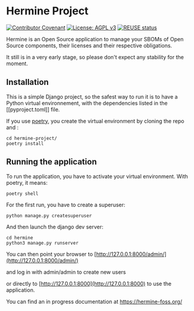 <!--
SPDX-FileCopyrightText: 2021 Hermine-team <hermine@inno3.fr>
SPDX-FileCopyrightText: 2022 Martin Delabre <gitlab.com/delabre.martin>

SPDX-License-Identifier: CC-BY-4.0
-->

# Hermine Project

[![Contributor Covenant](https://img.shields.io/badge/Contributor%20Covenant-2.1-4baaaa.svg)](code_of_conduct.md)  [![License: AGPL v3](https://img.shields.io/badge/License-AGPL_v3-blue.svg)](https://www.gnu.org/licenses/agpl-3.0) [![REUSE status](https://api.reuse.software/badge/git.fsfe.org/reuse/api)](https://api.reuse.software/info/git.fsfe.org/reuse/api)

Hermine is an Open Source application to manage your SBOMs of Open Source components, their licenses and their respective obligations.

It still is in a very early stage, so please don't expect any stability for the moment.

## Installation

This is a simple Django project, so the safest way to run it is to have a Python 
virtual environnement, with the dependencies listed in the [[pyproject.toml]] file. 

If you use [poetry](https://python-poetry.org/docs/), you create the virtual 
environment by cloning the repo and : 

```
cd hermine-project/
poetry install
```

## Running the application

To run the application, you have to activate your virtual environment.
With poetry, it means: 
```
poetry shell
```

For the first run, you have to create a superuser:
```
python manage.py createsuperuser
```


And then launch the django dev server:

```
cd hermine
python3 manage.py runserver
```
You can then point your browser to [http://127.0.0.1:8000/admin/](http://127.0.0.1:8000/admin/)

and log in with admin/admin to create new users

or directly to [http://127.0.0.1:8000](http://127.0.0.1:8000) to use the application.

You can find an in progress documentation at https://hermine-foss.org/ 

